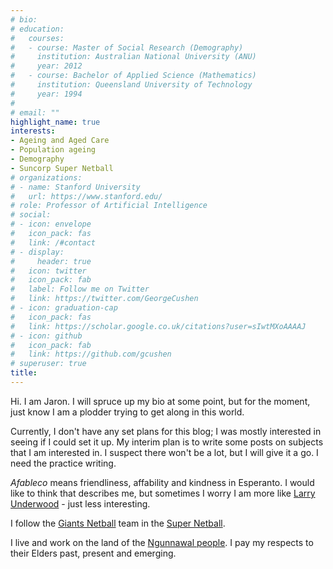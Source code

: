 ```yaml
---
# bio:
# education:
#   courses:
#   - course: Master of Social Research (Demography)
#     institution: Australian National University (ANU)
#     year: 2012
#   - course: Bachelor of Applied Science (Mathematics)
#     institution: Queensland University of Technology
#     year: 1994
# 
# email: ""
highlight_name: true
interests:
- Ageing and Aged Care
- Population ageing
- Demography
- Suncorp Super Netball
# organizations:
# - name: Stanford University
#   url: https://www.stanford.edu/
# role: Professor of Artificial Intelligence
# social:
# - icon: envelope
#   icon_pack: fas
#   link: /#contact
# - display:
#     header: true
#   icon: twitter
#   icon_pack: fab
#   label: Follow me on Twitter
#   link: https://twitter.com/GeorgeCushen
# - icon: graduation-cap
#   icon_pack: fas
#   link: https://scholar.google.co.uk/citations?user=sIwtMXoAAAAJ
# - icon: github
#   icon_pack: fab
#   link: https://github.com/gcushen
# superuser: true
title: 
---
```


Hi. I am Jaron. I will spruce up my bio at some point, but for the moment, just know I am a plodder trying to get along in this world. 

Currently, I don't have any set plans for this blog; I was mostly interested in seeing if I could set it up. My interim plan is to write some posts on subjects that I am interested in. I suspect there won't be a lot, but I will give it a go. I need the practice writing.

*Afableco* means friendliness, affability and kindness in Esperanto. I would like to think that describes me, but sometimes I worry I am more like [Larry Underwood](https://stephenking.fandom.com/wiki/Larry_Underwood) - just less interesting.

I follow the [Giants Netball](https://giantsnetball.com.au/) team in the [Super Netball](https://supernetball.com.au/).

I live and work on the land of the [Ngunnawal people](https://www.act.gov.au/ngunnawal-country). I pay my respects to their Elders past, present and emerging.

<!--- {{< icon name="download" pack="fas" >}} Download my {{< staticref "uploads/resume.pdf" "newtab" >}}resumé{{< /staticref >}}. --->
